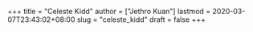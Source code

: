 +++
title = "Celeste Kidd"
author = ["Jethro Kuan"]
lastmod = 2020-03-07T23:43:02+08:00
slug = "celeste_kidd"
draft = false
+++
